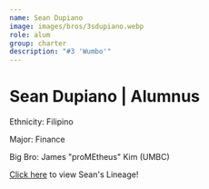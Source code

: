```yaml
---
name: Sean Dupiano
image: images/bros/3sdupiano.webp
role: alum
group: charter
description: "#3 'Wumbo'"
---
```


# Sean Dupiano | Alumnus
Ethnicity: Filipino

Major: Finance

Big Bro: James "proMEtheus" Kim (UMBC)

[Click here](/ujis/3sdupiano/) to view Sean's Lineage!